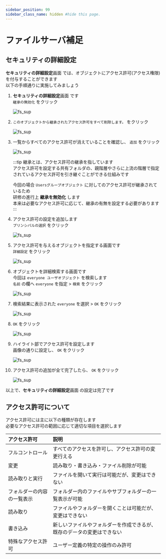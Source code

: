 ```yaml
---
sidebar_position: 99
sidebar_class_name: hidden #hide this page.
---
```


# ファイルサーバ補足

## セキュリティの詳細設定

**セキュリティの詳細設定**画面 では、オブジェクトにアクセス許可(アクセス権限)を付与することができます  
以下の手順通りに実施してみましょう

1. **セキュリティの詳細設定**画面 です  
`継承の無効化` をクリック

    ![fs_sup](./img/fs_sup1.png)

2. `このオブジェクトから継承されたアクセス許可をすべて削除します。` をクリック  

    ![fs_sup](./img/fs_sup2.png)

3. 一覧からすべてのアクセス許可が消えていることを確認し、 `追加` をクリック

    ![fs_sup](./img/fs_sup3.png)

    :::tip
    継承とは、アクセス許可の継承を指しています  
    アクセス許可を設定する共有フォルダの、親階層やさらに上流の階層で指定されているアクセス許可を引き継ぐことができる仕組みです  

    今回の場合 `Usersグループオブジェクト` に対してのアクセス許可が継承されているため  
    研修の進行上 **継承を無効化** します  
    本来は必要なアクセス許可に応じて、継承の有無を設定する必要があります  
    :::

4. アクセス許可の設定を追加します  
    `プリンシパルの選択` をクリック

    ![fs_sup](./img/fs_sup4.png)

5. アクセス許可を与えるオブジェクトを指定する画面です  
`詳細設定` をクリック

    ![fs_sup](./img/fs_sup5.png)

6. オブジェクトを詳細検索する画面です  
    今回は `everyone ユーザオブジェクト` を検索します  
    `名前` の欄へ `everyone` を指定 > `検索` をクリック

    ![fs_sup](./img/fs_sup6.png)

7. 検索結果に表示された `everyone` を選択 > `OK` をクリック

    ![fs_sup](./img/fs_sup7.png)

8. `OK` をクリック

    ![fs_sup](./img/fs_sup8.png)

9. ハイライト部でアクセス許可を設定します  
    画像の通りに設定し、 `OK` をクリック

    ![fs_sup](./img/fs_sup9.png)

10. アクセス許可の追加が全て完了したら、 `OK` をクリック

    ![fs_sup](./img/fs_sup10.png)

以上で、**セキュリティの詳細設定**画面 の設定は完了です

## アクセス許可について

アクセス許可には主に以下の種類が存在します  
必要なアクセス許可の範囲に応じて適切な項目を選択します  

|アクセス許可|説明|
|:----|:----|
|フルコントロール|すべてのアクセスを許可し、アクセス許可の変更行える|
|変更|読み取り・書き込み・ファイル削除が可能|
|読み取りと実行|ファイルを開いて実行は可能だが、変更はできない|
|フォルダーの内容の一覧表示|フォルダー内のファイルやサブフォルダーの一覧表示が可能|
|読み取り|ファイルやフォルダーを開くことは可能だが、変更はできない|
|書き込み|新しいファイルやフォルダーを作成できるが、既存のデータの変更はできない|
|特殊なアクセス許可|ユーザー定義の特定の操作のみ許可|
